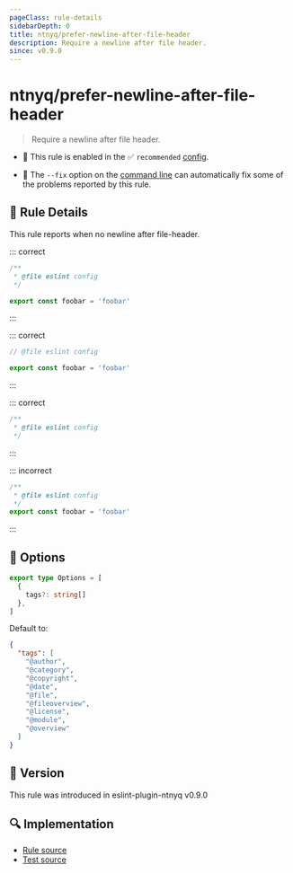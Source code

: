 ```yaml
---
pageClass: rule-details
sidebarDepth: 0
title: ntnyq/prefer-newline-after-file-header
description: Require a newline after file header.
since: v0.9.0
---
```


# ntnyq/prefer-newline-after-file-header

> Require a newline after file header.

- 💼 This rule is enabled in the ✅ `recommended` [config](https://eslint-plugin.ntnyq.com/guide/#the-recommended-preset).

- :wrench: The `--fix` option on the [command line](https://eslint.org/docs/user-guide/command-line-interface#fix-problems) can automatically fix some of the problems reported by this rule.

## :book: Rule Details

This rule reports when no newline after file-header.

::: correct

```ts eslint-check
/**
 * @file eslint config
 */

export const foobar = 'foobar'
```

:::

::: correct

```ts eslint-check
// @file eslint config

export const foobar = 'foobar'
```

:::

::: correct

```ts eslint-check
/**
 * @file eslint config
 */
```

:::

::: incorrect

```ts eslint-check
/**
 * @file eslint config
 */
export const foobar = 'foobar'
```

:::

## :wrench: Options

```ts
export type Options = [
  {
    tags?: string[]
  },
]
```

Default to:

```json
{
  "tags": [
    "@author",
    "@category",
    "@copyright",
    "@date",
    "@file",
    "@fileoverview",
    "@license",
    "@module",
    "@overview"
  ]
}
```

## :rocket: Version

This rule was introduced in eslint-plugin-ntnyq v0.9.0

## :mag: Implementation

- [Rule source](https://github.com/ntnyq/eslint-plugin-ntnyq/blob/main/src/rules/prefer-newline-after-file-header.ts)
- [Test source](https://github.com/ntnyq/eslint-plugin-ntnyq/blob/main/src/rules/prefer-newline-after-file-header.test.ts)
